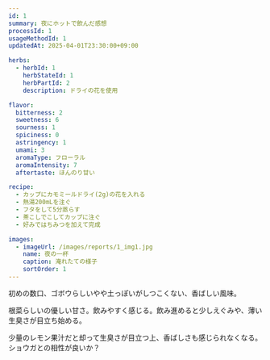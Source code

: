```yaml
---
id: 1
summary: 夜にホットで飲んだ感想
processId: 1
usageMethodId: 1
updatedAt: 2025-04-01T23:30:00+09:00

herbs:
  - herbId: 1
    herbStateId: 1
    herbPartId: 2
    description: ドライの花を使用

flavor:
  bitterness: 2
  sweetness: 6
  sourness: 1
  spiciness: 0
  astringency: 1
  umami: 3
  aromaType: フローラル
  aromaIntensity: 7
  aftertaste: ほんのり甘い

recipe:
  - カップにカモミールドライ(2g)の花を入れる
  - 熱湯200mLを注ぐ
  - フタをして5分蒸らす
  - 茶こしでこしてカップに注ぐ
  - 好みではちみつを加えて完成

images:
  - imageUrl: /images/reports/1_img1.jpg
    name: 夜の一杯
    caption: 淹れたての様子
    sortOrder: 1
---
```


初めの数口、ゴボウらしいやや土っぽいがしつこくない、香ばしい風味。

根菜らしいの優しい甘さ。飲みやすく感じる。飲み進めると少しえぐみや、薄い生臭さが目立ち始める。

少量のレモン果汁だと却って生臭さが目立つ上、香ばしさも感じられなくなる。ショウガとの相性が良いか？
